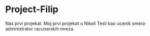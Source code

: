 # Project-Filip
Nas prvi projekat.
Moj prvi projekat u Nikoli Tesli kao ucenik smera administrator racunarskih mreza.
